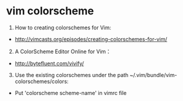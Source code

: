 # vim colorscheme

1. How to creating colorschemes for Vim:
*	http://vimcasts.org/episodes/creating-colorschemes-for-vim/

2. A ColorScheme Editor Online for Vim：
*	http://bytefluent.com/vivify/

3. Use the existing colorschemes under the path ~/.vim/bundle/vim-colorschemes/colors:
*	Put 'colorscheme scheme-name' in vimrc file
